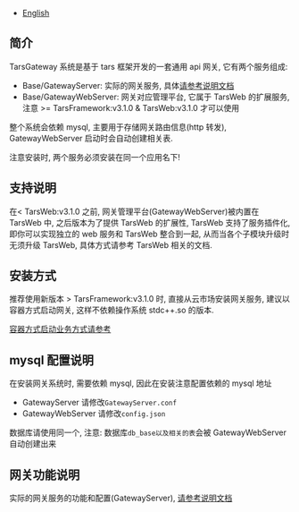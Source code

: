 - [English](Gateway.en.md)

## 简介

TarsGateway 系统是基于 tars 框架开发的一套通用 api 网关, 它有两个服务组成:

- Base/GatewayServer: 实际的网关服务, 具体[请参考说明文档](./README.md)
- Base/GatewayWebServer: 网关对应管理平台, 它属于 TarsWeb 的扩展服务, 注意 >= TarsFramework:v3.1.0 & TarsWeb:v3.1.0 才可以使用

整个系统会依赖 mysql, 主要用于存储网关路由信息(http 转发), GatewayWebServer 启动时会自动创建相关表.

注意安装时, 两个服务必须安装在同一个应用名下!

## 支持说明

在< TarsWeb:v3.1.0 之前, 网关管理平台(GatewayWebServer)被内置在 TarsWeb 中, 之后版本为了提供 TarsWeb 的扩展性, TarsWeb 支持了服务插件化, 即你可以实现独立的 web 服务和 TarsWeb 整合到一起, 从而当各个子模块升级时无须升级 TarsWeb, 具体方式请参考 TarsWeb 相关的文档.

## 安装方式

推荐使用新版本 > TarsFramework:v3.1.0 时, 直接从云市场安装网关服务, 建议以容器方式启动网关, 这样不依赖操作系统 stdc++.so 的版本.

[容器方式启动业务方式请参考](https://doc.tarsyun.com/#/installation/service-docker.md)

## mysql 配置说明

在安装网关系统时, 需要依赖 mysql, 因此在安装注意配置依赖的 mysql 地址

- GatewayServer 请修改`GatewayServer.conf`
- GatewayWebServer 请修改`config.json`

数据库请使用同一个, 注意: 数据库`db_base以及相关的表`会被 GatewayWebServer 自动创建出来

## 网关功能说明

实际的网关服务的功能和配置(GatewayServer), [请参考说明文档](./Gateway.md)
